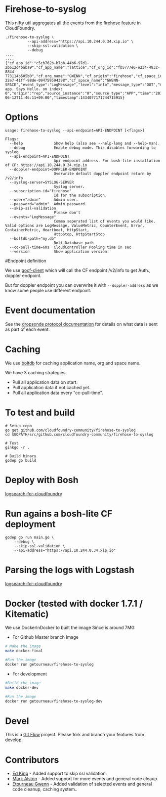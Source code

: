 # Firehose-to-syslog

This nifty util aggregates all the events from the firehose feature in
CloudFoundry.

	./firehose-to-syslog \
              --api-address="https://api.10.244.0.34.xip.io" \
              --skip-ssl-validation \
              --debug
	....
	....
	{"cf_app_id":"c5cb762b-b7bb-44b6-97d1-2b612d4baba9","cf_app_name":"lattice","cf_org_id":"fb5777e6-e234-4832-8844-773114b505b0","cf_org_name":"GWENN","cf_origin":"firehose","cf_space_id":"3c910823-22e7-41ff-98de-094759594398","cf_space_name":"GWENN-SPACE","event_type":"LogMessage","level":"info","message_type":"OUT","msg":"Lattice-app. Says Hello. on index: 0","origin":"rep","source_instance":"0","source_type":"APP","time":"2015-06-12T11:46:11+09:00","timestamp":1434077171244715915}

# Options

```
usage: firehose-to-syslog --api-endpoint=API-ENDPOINT [<flags>]

Flags:
  --help              Show help (also see --help-long and --help-man).
  --debug             Enable debug mode. This disables forwarding to syslog
  --api-endpoint=API-ENDPOINT  
                      Api endpoint address. For bosh-lite installation of CF: https://api.10.244.0.34.xip.io
  --doppler-endpoint=DOPPLER-ENDPOINT  
                      Overwrite default doppler endpoint return by /v2/info
  --syslog-server=SYSLOG-SERVER  
                      Syslog server.
  --subscription-id="firehose"  
                      Id for the subscription.
  --user="admin"      Admin user.
  --password="admin"  Admin password.
  --skip-ssl-validation  
                      Please don't
  --events="LogMessage"  
                      Comma seperated list of events you would like. Valid options are LogMessage, ValueMetric, CounterEvent, Error, ContainerMetric, Heartbeat, HttpStart,
                      HttpStop, HttpStartStop
  --boltdb-path="my.db"  
                      Bolt Database path
  --cc-pull-time=60s  CloudController Pooling time in sec
  --version           Show application version.
```

#Endpoint definition

We use [gocf-client](https://github.com/cloudfoundry-community/go-cfclient) which will call the CF endpoint /v2/info to get Auth., doppler endpoint.

But for doppler endpoint you can overwrite it with ``` --doppler-address ``` as we know some people use different endpoint.

# Event documentation

See the [dropsonde protocol documentation](https://github.com/cloudfoundry/dropsonde-protocol/tree/master/events) for details on what data is sent as part of each event.

# Caching
We use [boltdb](https://github.com/boltdb/bolt) for caching application name, org and space name.

We have 3 caching strategies:
* Pull all application data on start.
* Pull application data if not cached yet.
* Pull all application data every "cc-pull-time".

# To test and build


    # Setup repo
    go get github.com/cloudfoundry-community/firehose-to-syslog
    cd $GOPATH/src/github.com/cloudfoundry-community/firehose-to-syslog

    # Test
	ginkgo -r .

    # Build binary
    godep go build

# Deploy with Bosh

[logsearch-for-cloudfoundry](https://github.com/logsearch/logsearch-for-cloudfoundry)

# Run agains a bosh-lite CF deployment

    godep go run main.go \
		--debug \
		--skip-ssl-validation \
		--api-address="https://api.10.244.0.34.xip.io"

# Parsing the logs with Logstash

[logsearch-for-cloudfoundry](https://github.com/logsearch/logsearch-for-cloudfoundry)


# Docker (tested with docker 1.7.1 / Kitematic)
We use DockerInDocker to built the image
Since is around 7MG

* For Github Master branch Image
```bash
# Make the image
make docker-final

#Run the image
docker run getourneau/firehose-to-syslog

```

* For development 
```bash
#Build the image
make docker-dev

#Run the image
docker run getourneau/firehose-to-syslog-dev
```


# Devel

This is a
[Git Flow](http://nvie.com/posts/a-successful-git-branching-model/)
project. Please fork and branch your features from develop.

# Contributors

* [Ed King](https://github.com/teddyking) - Added support to skip ssl
validation.
* [Mark Alston](https://github.com/malston) - Added support for more
  events and general code cleaup.
* [Etourneau Gwenn](https://github.com/shinji62) - Added validation of
  selected events and general code cleanup, caching system..
